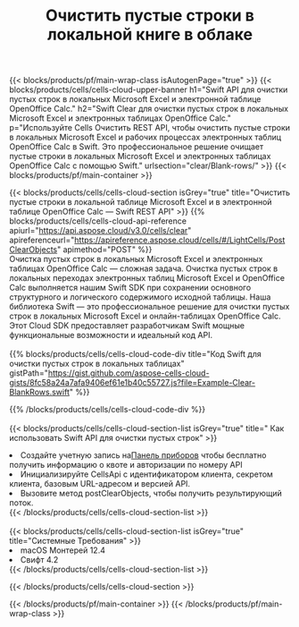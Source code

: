 ﻿---
title:  Очистить пустые строки в локальной книге в облаке
description: Облачные API и SDK для очистки пустых строк по номерам Microsoft, Excel и OpenOffice Calc. Очистите пустые строки в локальных таблицах с помощью облака Cells. SDK поддерживает различные языки разработки. К ним относятся Android, C#, Go, Java, NodeJS, Perl, PHP, Python, Ruby и Swift.
url: /ru/swift/clear/blank-rows/
---
{{< blocks/products/pf/main-wrap-class isAutogenPage="true" >}}
{{< blocks/products/cells/cells-cloud-upper-banner h1="Swift API для очистки пустых строк в локальных Microsoft Excel и электронной таблице OpenOffice Calc." h2="Swift Clear для очистки пустых строк в локальных Microsoft Excel и электронных таблицах OpenOffice Calc." p="Используйте Cells Очистить REST API, чтобы очистить пустые строки в локальных Microsoft Excel и рабочих процессах электронных таблиц OpenOffice Calc в Swift. Это профессиональное решение очищает пустые строки в локальных Microsoft Excel и электронных таблицах OpenOffice Calc с помощью Swift." urlsection="clear/Blank-rows/" >}}
{{< blocks/products/pf/main-container >}}

{{< blocks/products/cells/cells-cloud-section isGrey="true" title="Очистить пустые строки в локальной таблице Microsoft Excel и в электронной таблице OpenOffice Calc — Swift REST API" >}}
{{% blocks/products/cells/cells-cloud-api-reference apiurl="https://api.aspose.cloud/v3.0/cells/clear" apireferenceurl="https://apireference.aspose.cloud/cells/#/LightCells/PostClearObjects" apimethod="POST" %}}
<br/>
Очистка пустых строк в локальных Microsoft Excel и электронных таблицах OpenOffice Calc — сложная задача. Очистка пустых строк в локальных переходах электронных таблиц Microsoft Excel и OpenOffice Calc выполняется нашим Swift SDK при сохранении основного структурного и логического содержимого исходной таблицы. Наша библиотека Swift — это профессиональное решение для очистки пустых строк в локальных Microsoft Excel и онлайн-таблицах OpenOffice Calc. Этот Cloud SDK предоставляет разработчикам Swift мощные функциональные возможности и идеальный код API.
<br/>
<br/>
{{% blocks/products/cells/cells-cloud-code-div title="Код Swift для очистки пустых строк в локальных таблицах" gistPath="https://gist.github.com/aspose-cells-cloud-gists/8fc58a24a7afa9406ef61e1b40c55727.js?file=Example-Clear-BlankRows.swift" %}}
  
{{% /blocks/products/cells/cells-cloud-code-div %}}
<br/>
<br/>
{{< blocks/products/cells/cells-cloud-section-list isGrey="true" title=" Как использовать Swift API для очистки пустых строк" >}}
<li> Создайте учетную запись на<a href="https://dashboard.aspose.cloud/">Панель приборов</a> чтобы бесплатно получить информацию о квоте и авторизации по номеру API</li>
<li>Инициализируйте CellsApi с идентификатором клиента, секретом клиента, базовым URL-адресом и версией API.</li>
<li>Вызовите метод postClearObjects, чтобы получить результирующий поток.</li>
{{< /blocks/products/cells/cells-cloud-section-list >}}
<br/>
<br/>
{{< blocks/products/cells/cells-cloud-section-list isGrey="true" title="Системные Требования" >}}
<li>macOS Монтерей 12.4</li>
<li>Свифт 4.2</li>
{{< /blocks/products/cells/cells-cloud-section-list >}}

{{< /blocks/products/cells/cells-cloud-section >}}

{{< /blocks/products/pf/main-container >}}
{{< /blocks/products/pf/main-wrap-class >}}
